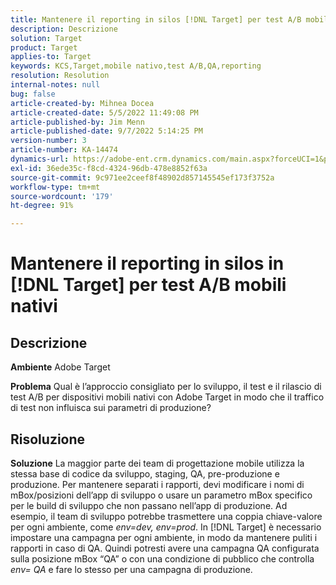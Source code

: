 ```yaml
---
title: Mantenere il reporting in silos [!DNL Target] per test A/B mobili nativi
description: Descrizione
solution: Target
product: Target
applies-to: Target
keywords: KCS,Target,mobile nativo,test A/B,QA,reporting
resolution: Resolution
internal-notes: null
bug: false
article-created-by: Mihnea Docea
article-created-date: 5/5/2022 11:49:08 PM
article-published-by: Jim Menn
article-published-date: 9/7/2022 5:14:25 PM
version-number: 3
article-number: KA-14474
dynamics-url: https://adobe-ent.crm.dynamics.com/main.aspx?forceUCI=1&pagetype=entityrecord&etn=knowledgearticle&id=5a7119f3-cdcc-ec11-a7b5-6045bd00dbbc
exl-id: 36ede35c-f8cd-4324-96db-478e8852f63a
source-git-commit: 9c971ee2ceef8f48902d857145545ef173f3752a
workflow-type: tm+mt
source-wordcount: '179'
ht-degree: 91%

---
```


# Mantenere il reporting in silos in [!DNL Target] per test A/B mobili nativi

## Descrizione


<b>Ambiente</b>
Adobe Target

<b>Problema</b>
Qual è l’approccio consigliato per lo sviluppo, il test e il rilascio di test A/B per dispositivi mobili nativi con Adobe Target in modo che il traffico di test non influisca sui parametri di produzione?


## Risoluzione


<b>Soluzione</b>
La maggior parte dei team di progettazione mobile utilizza la stessa base di codice da sviluppo, staging, QA, pre-produzione e produzione.
Per mantenere separati i rapporti, devi modificare i nomi di mBox/posizioni dell’app di sviluppo o usare un parametro mBox specifico per le build di sviluppo che non passano nell’app di produzione.
Ad esempio, il team di sviluppo potrebbe trasmettere una coppia chiave-valore per ogni ambiente, come *env=dev, env=prod*.
In [!DNL Target] è necessario impostare una campagna per ogni ambiente, in modo da mantenere puliti i rapporti in caso di QA.
Quindi potresti avere una campagna QA configurata sulla posizione mBox “QA” o con una condizione di pubblico che controlla *env= QA* e fare lo stesso per una campagna di produzione.
